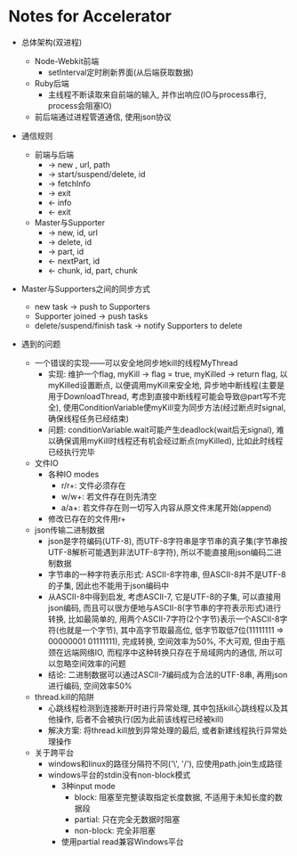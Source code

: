 # Notes for Accelerator

- 总体架构(双进程)
    - Node-Webkit前端
        - setInterval定时刷新界面(从后端获取数据)
    - Ruby后端
        - 主线程不断读取来自前端的输入, 并作出响应(IO与process串行, process会阻塞IO)
    - 前后端通过进程管道通信, 使用json协议

- 通信规则
    - 前端与后端
        - -> new , url, path
        - -> start/suspend/delete, id
        - -> fetchInfo
        - -> exit
        - <- info
        - <- exit
    - Master与Supporter
        - -> new, id, url
        - -> delete, id
        - -> part, id
        - <- nextPart, id
        - <- chunk, id, part, chunk

- Master与Supporters之间的同步方式
    - new task -> push to Supporters
    - Supporter joined -> push tasks
    - delete/suspend/finish task -> notify Supporters to delete

- 遇到的问题
    - 一个错误的实现——可以安全地同步地kill的线程MyThread
        - 实现: 维护一个flag, myKill -> flag = true, myKilled -> return flag, 以myKilled设置断点, 以便调用myKill来安全地, 异步地中断线程(主要是用于DownloadThread, 考虑到直接中断线程可能会导致@part写不完全), 使用ConditionVariable使myKill变为同步方法(经过断点时signal, 确保线程任务已经结束)
        - 问题: conditionVariable.wait可能产生deadlock(wait后无signal), 难以确保调用myKill时线程还有机会经过断点(myKilled), 比如此时线程已经执行完毕
    - 文件IO
        - 各种IO modes
            - r/r+: 文件必须存在
            - w/w+: 若文件存在则先清空
            - a/a+: 若文件存在则一切写入内容从原文件末尾开始(append)
        - 修改已存在的文件用r+
    - json传输二进制数据
        - json是字符编码(UTF-8), 而UTF-8字符串是字节串的真子集(字节串按UTF-8解析可能遇到非法UTF-8字符), 所以不能直接用json编码二进制数据
        - 字节串的一种字符表示形式: ASCII-8字符串, 但ASCII-8并不是UTF-8的子集, 因此也不能用于json编码中
        - 从ASCII-8中得到启发, 考虑ASCII-7, 它是UTF-8的子集, 可以直接用json编码, 而且可以很方便地与ASCII-8(字节串的字符表示形式)进行转换, 比如最简单的, 用两个ASCII-7字符(2个字节)表示一个ASCII-8字符(也就是一个字节), 其中高字节取最高位, 低字节取低7位(11111111 => 00000001 01111111), 完成转换, 空间效率为50%, 不大可观, 但由于瓶颈在远端网络IO, 而程序中这种转换只存在于局域网内的通信, 所以可以忽略空间效率的问题
        - 结论: 二进制数据可以通过ASCII-7编码成为合法的UTF-8串, 再用json进行编码, 空间效率50%
    - thread.kill的陷阱
        - 心跳线程检测到连接断开时进行异常处理, 其中包括kill心跳线程以及其他操作, 后者不会被执行(因为此前该线程已经被kill)
        - 解决方案: 将thread.kill放到异常处理的最后, 或者新建线程执行异常处理操作
    - 关于跨平台
        - windows和linux的路径分隔符不同('\\', '/'), 应使用path.join生成路径
        - windows平台的stdin没有non-block模式
            - 3种input mode
                - block: 阻塞至完整读取指定长度数据, 不适用于未知长度的数据段
                - partial: 只在完全无数据时阻塞
                - non-block: 完全非阻塞
            - 使用partial read兼容Windows平台
